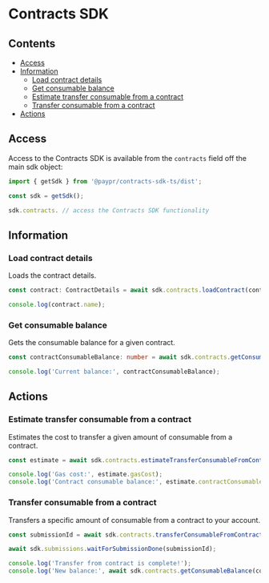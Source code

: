 # Contracts SDK

## Contents

- [Access](#access)
- [Information](#information)
  - [Load contract details](#load-contract-details)
  - [Get consumable balance](#get-consumable-balance)
  - [Estimate transfer consumable from a contract](#estimate-transfer-consumable-from-a-contract)
  - [Transfer consumable from a contract](#transfer-consumable-from-a-contract)
- [Actions](#actions)

## Access

Access to the Contracts SDK is available from the `contracts` field off the main
sdk object:

```typescript
import { getSdk } from '@paypr/contracts-sdk-ts/dist';

const sdk = getSdk();

sdk.contracts. // access the Contracts SDK functionality
```

## Information

### Load contract details

Loads the contract details.

```typescript
const contract: ContractDetails = await sdk.contracts.loadContract(contractId);

console.log(contract.name);
```

### Get consumable balance

Gets the consumable balance for a given contract.

```typescript
const contractConsumableBalance: number = await sdk.contracts.getConsumableBalance(contractId, consumableContractId);

console.log('Current balance:', contractConsumableBalance);
```

## Actions

### Estimate transfer consumable from a contract

Estimates the cost to transfer a given amount of consumable from a contract.

```typescript
const estimate = await sdk.contracts.estimateTransferConsumableFromContract(contractId, consumableContractId, amount);

console.log('Gas cost:', estimate.gasCost);
console.log('Contract consumable balance:', estimate.contractConsumableBalance);
```

### Transfer consumable from a contract

Transfers a specific amount of consumable from a contract to your account.

```typescript
const submissionId = await sdk.contracts.transferConsumableFromContract(contractId, consumableContractId, amount);

await sdk.submissions.waitForSubmissionDone(submissionId);

console.log('Transfer from contract is complete!');
console.log('New balance:', await sdk.contracts.getConsumableBalance(contractId, consumableContractId));
```
